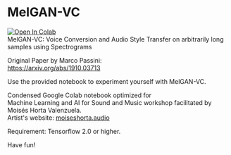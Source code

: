 # MelGAN-VC
<a href="https://colab.research.google.com/github/moiseshorta/MelGAN-VC/blob/master/MelGAN_VC_MLAIforSoundWorkshop.ipynb">
  <img src="https://colab.research.google.com/assets/colab-badge.svg" alt="Open In Colab"/>
</a><br>
MelGAN-VC: Voice Conversion and Audio Style Transfer on arbitrarily long samples using Spectrograms

Original Paper by Marco Passini:
<br> https://arxiv.org/abs/1910.03713

Use the provided notebook to experiment yourself with MelGAN-VC.

Condensed Google Colab notebook optimized for <br>Machine Learning and AI for Sound and Music workshop facilitated by Moisés Horta Valenzuela.<br>
Artist's website: <a href="http://moiseshorta.audio">moiseshorta.audio</a><br>

Requirement: Tensorflow 2.0 or higher.

Have fun!

